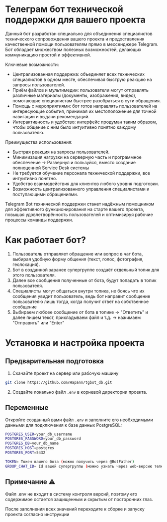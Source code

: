 # Телеграм бот технической поддержки для вашего проекта
Данный бот разработан специально для объединения специалистов технического сопровождения вашего проекта и предоставления качественной помощи пользователям прямо в мессенджере Telegram. 
Бот обладает множеством полезных возможностей, делающих коммуникацию простой и эффективной.

Ключевые возможности:
- Централизованная поддержка: объединяет всех технических специалистов в одном месте, обеспечивая быструю реакцию на запросы пользователей.
- Приём файлов и мультимедии: пользователи могут отправлять различные материалы (документы, изображения, видео), помогающие специалистам быстрее разобраться в сути обращения.
- Помощь с мероприятиями: бот готов направлять пользователей на интересующие события, принимая их местоположение для точной навигации и выдачи рекомендаций.
- Интерактивность и удобство: интерфейс продуман таким образом, чтобы общение с ним было интуитивно понятно каждому пользователю.

Преимущества использования:
- Быстрая реакция на запросы пользователей.
- Минимизация нагрузки на серверную часть и программное обеспечение -> Развернул и пользуйся, вместо создание полноценной Service Desk системы
- Не требуется обучение персонала технической поддержки, все интуитивно понятно.
- Удобство взаимодействия для клиентов любого уровня подготовки.
- Возможность централизованного управления специалистами и поступающими обращениями.

Telegram Bot технической поддержки станет надёжным помощником для эффективного функционирования на старте вашего проекта, повышая удовлетворённость пользователей и оптимизируя рабочие процессы команды поддержки.

# Как работает бот?
1. Пользователь отправляет обращение или вопрос в чат бота, выбирая удобную форму общения (текст, голос, фотография, геолокация).
2. Бот в созданной заранее супергруппе создаёт отдельный топик для этого пользователя.
3. Далее все сообщения полученные от бота, будут попадать в топик пользователя.
4. Специалисты могут общаться внутри топика, не боясь что их сообщения увидит пользователь, ведь бот направит сообщение пользователю лишь тогда, когда получит ответ на собственное сообщение
5. Выбираем любоее сообщение от бота в топике -> "Ответить" и далее пишем текст, прикладываем файл и т.д. -> нажимаем "Отправить" или "Enter"     

# Установка и настройка проекта

## Предварительная подготовка

1. Скачайте проект на сервер или рабочую машину
```sh
git clone https://github.com/Hapann/tgbot_db.git
```
2. Создайте локально файл `.env` в корневой директории проекта.

## Переменные

Откройте созданный вами файл `.env` и заполните его необходимыми данными для подключения к базе данных PostgreSQL:

```sh
POSTGRES_USER=your_db_username
POSTGRES_PASSWORD=your_db_password
POSTGRES_DB=your_db_name
POSTGRES_HOST=postgres
POSTGRES_PORT=5432

TOKEN= Токен вашего бота (можно получить через @BotFather)
GROUP_CHAT_ID= Id вашей супергруппы (можно узнать через web-версию телеграм или через других ботов, например @myidbot)
```
## Примечание ⚠️

Файл .env не входит в систему контроля версий, поэтому его содержимое остается защищенным и скрытым от посторонних глаз.

После заполнения всех значений переходите к сборке и запуску проекта согласно инструкции

